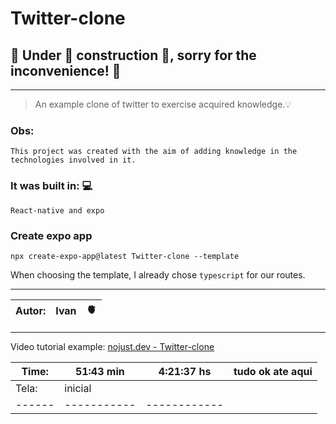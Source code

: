 # Twitter-clone

## 🛑 Under 👷 construction 🚧, sorry for the inconvenience! 🚧

<hr>

> An example clone of twitter to exercise acquired knowledge.💡
### Obs:
    This project was created with the aim of adding knowledge in the technologies involved in it.

### It was built in: 💻
    React-native and expo

### Create expo app
    npx create-expo-app@latest Twitter-clone --template

When choosing the template, I already chose `typescript` for our routes.

<hr>

|Autor:| Ivan  |  🫀  |
|------|-------|-------|

<hr>

Video tutorial example:
    [nojust.dev - Twitter-clone](https://www.youtube.com/watch?v=sNixa64aG9Y&list=PLg1b5QWyU--5Gl6MAp81Y_lTTAapeo8Co&index=12)

|Time: | 51:43 min | 4:21:37 hs |tudo ok ate aqui|
|------|-----------|------------|----------------|
|Tela: | inicial   |            |
|------|-----------|------------|
 